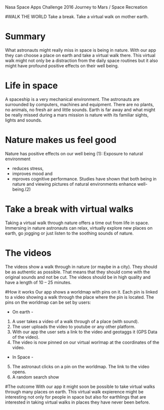 Nasa Space Apps Challenge 2016
Journey to Mars / Space Recreation

#WALK THE WORLD
Take a break. Take a virtual walk on mother earth. 
 
# Summary
What astronauts might really miss in space is being in nature. With our app they can choose a place on earth and take a virtual walk there. This virtual walk might not only be a distraction from the daily space routines but it also might have profound positive effects on their well being. 

# Life in space
A spaceship is a very mechanical environment. The astronauts are surrounded by computers, machines and equipment. There are no plants, no animals, no fresh air and little sounds. Earth is far away and what might be really missed during a mars mission is nature with its familiar sights, lights and sounds. 

# Nature makes us feel good
Nature has positive effects on our well being (1): 
Exposure to natural environment 
- reduces stress, 
- improves mood and 
- mproves cognitive performance. 
Studies have shown that both being in nature and viewing pictures of natural environments enhance well-being.(2)

# Take a break with virtual walks
Taking a virtual walk through nature offers a time out from life in space. Immersing in nature astronauts can relax, virtually explore new places on earth, go jogging or just listen to the soothing sounds of nature. 

# The videos
The videos show a walk through in nature (or maybe in a city). They should be as authentic as possible. That means that they should come with the original sounds and not be cut. The videos should be in high quality and have a length of 10 – 25 minutes.

#How it works
Our app shows a worldmap with pins on it. Each pin is linked to a video showing a walk through the place where the pin is located. 
The pins on the worldmap can be set by users: 

- On earth -
1. A user takes a video of a walk through of a place (with sound).
2. The user uploads the video to youtube or any other platform. 
3. With our app the user sets a link to the video and geotaggs it (GPS Data of the video).
4. The video is now pinned on our virtual worlmap at the coordinates of the video.

- In Space -
5. The astronaut clicks on a pin on the worldmap. The link to the video opens.
6. A random search show

#The outcome
With our app it might soon be possible to take virtual walks through many places on earth. 
This virtual walk expierence might be interesting not only for people in space but also for earthlings that are interested in taking virtual walks in places they have never been before. 

